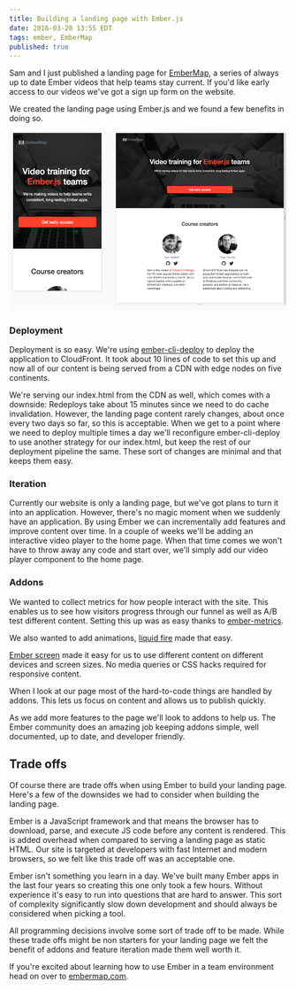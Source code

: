 ```yaml
---
title: Building a landing page with Ember.js
date: 2016-03-20 13:55 EDT
tags: ember, EmberMap
published: true
---
```


Sam and I just published a landing page for
[EmberMap](https://embermap.com), a series of always up to date Ember
videos that help teams stay current.  If you'd like early access to our
videos we've got a sign up form on the website.

We created the landing page using Ember.js and we found a few benefits
in doing so.

[![](/images/2016-03-20-building-a-landing-page-with-ember/ember-map-landing-pages.png)](https://embermap.com)

### Deployment

Deployment is so easy. We're using
[ember-cli-deploy](http://ember-cli.com/ember-cli-deploy/) to deploy the
application to CloudFront. It took about 10 lines of code to set this up
and now all of our content is being served from a CDN with edge nodes on
five continents.

We're serving our index.html from the CDN as well, which comes with a
downside: Redeploys take about 15 minutes since we need to do cache
invalidation. However, the landing page content rarely changes, about
once every two days so far, so this is acceptable. When we get to a
point where we need to deploy multiple times a day we'll reconfigure
ember-cli-deploy to use another strategy for our index.html, but keep
the rest of our deployment pipeline the same. These sort of changes are
minimal and that keeps them easy.

### Iteration

Currently our website is only a landing page, but we've got plans to
turn it into an application. However, there's no magic moment when we
suddenly have an application. By using Ember we can incrementally add
features and improve content over time. In a couple of weeks we'll be
adding an interactive video player to the home page. When that time
comes we won't have to throw away any code and start over, we'll simply
add our video player component to the home page.

### Addons

We wanted to collect metrics for how people interact with the site. This
enables us to see how visitors progress through our funnel as well as A/B
test different content. Setting this up was as easy thanks to
[ember-metrics](https://github.com/poteto/ember-metrics).

We also wanted to add animations, [liquid
fire](https://github.com/ember-animation/liquid-fire) made that easy.

[Ember screen](https://github.com/mitchlloyd/ember-screen) made it easy
for us to use different content on different devices and screen sizes.
No media queries or CSS hacks required for responsive content.

When I look at our page most of the hard-to-code things are handled by
addons. This lets us focus on content and allows us to publish quickly.

As we add more features to the page we'll look to addons to help us.
The Ember community does an amazing job keeping addons simple, well
documented, up to date, and developer friendly.

## Trade offs

Of course there are trade offs when using Ember to build your landing page.
Here's a few of the downsides we had to consider when building the
landing page.

Ember is a JavaScript framework and that means the browser has to
download, parse, and execute JS code before any content is rendered.
This is added overhead when compared to serving a landing page as static
HTML. Our site is targeted at developers with fast Internet and modern
browsers, so we felt like this trade off was an acceptable one.

Ember isn't something you learn in a day. We've built many Ember apps in
the last four years so creating this one only took a few hours. Without
experience it's easy to run into questions that are hard to answer.
This sort of complexity significantly slow down development and should
always be considered when picking a tool.

All programming decisions involve some sort of trade off to be made.
While these trade offs might be non starters for your landing page we
felt the benefit of addons and feature iteration made them well worth
it.

If you're excited about learning how to use Ember in a team environment
head on over to [embermap.com](https://embermap.com).

